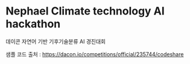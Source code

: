 # Nephael Climate technology AI hackathon
데이콘 자연어 기반 기후기술분류 AI 경진대회

샘플 코드 출처 : https://dacon.io/competitions/official/235744/codeshare
